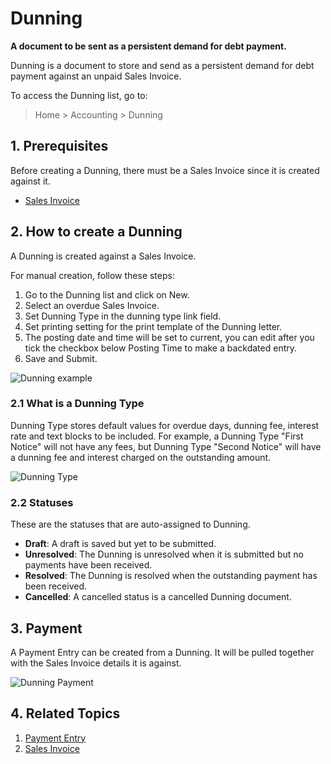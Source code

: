 <!-- add-breadcrumbs -->
# Dunning

**A document to be sent as a persistent demand for debt payment.**

Dunning is a document to store and send as a persistent demand for debt payment against an unpaid Sales Invoice.

To access the Dunning list, go to:
> Home > Accounting > Dunning

## 1. Prerequisites
Before creating a Dunning, there must be a Sales Invoice since it is created against it.

* [Sales Invoice](/docs/v13/user/manual/en/accounts/sales-invoice)

## 2. How to create a Dunning
A Dunning is created against a Sales Invoice.

For manual creation, follow these steps:

1. Go to the Dunning list and click on New.
1. Select an overdue Sales Invoice.
1. Set Dunning Type in the dunning type link field.
1. Set printing setting for the print template of the Dunning letter.
1. The posting date and time will be set to current, you can edit after you tick the checkbox below Posting Time to make a backdated entry.
1. Save and Submit.

 ![Dunning example](/docs/v13/assets/img/accounts/new-dunning.png)

### 2.1 What is a Dunning Type
Dunning Type stores default values for overdue days, dunning fee, interest rate and text blocks to be included. For example, a Dunning Type "First Notice" will not have any fees, but Dunning Type "Second Notice" will have a dunning fee and interest charged on the outstanding amount.

 ![Dunning Type](/docs/v13/assets/img/accounts/dunning-document-type.png)

### 2.2 Statuses

These are the statuses that are auto-assigned to Dunning.

* **Draft**: A draft is saved but yet to be submitted.
* **Unresolved**: The Dunning is unresolved when it is submitted but no payments have been received.
* **Resolved**: The Dunning is resolved when the outstanding payment has been received.
* **Cancelled**: A cancelled status is a cancelled Dunning document.

## 3. Payment

A Payment Entry can be created from a Dunning. It will be pulled together with the Sales Invoice details it is against.

![Dunning Payment](/docs/v13/assets/img/accounts/dunning-payment-entry.png)

## 4. Related Topics
1. [Payment Entry](/docs/v13/user/manual/en/accounts/payment-entry)
1. [Sales Invoice](/docs/v13/user/manual/en/accounts/purchase-invoice)
